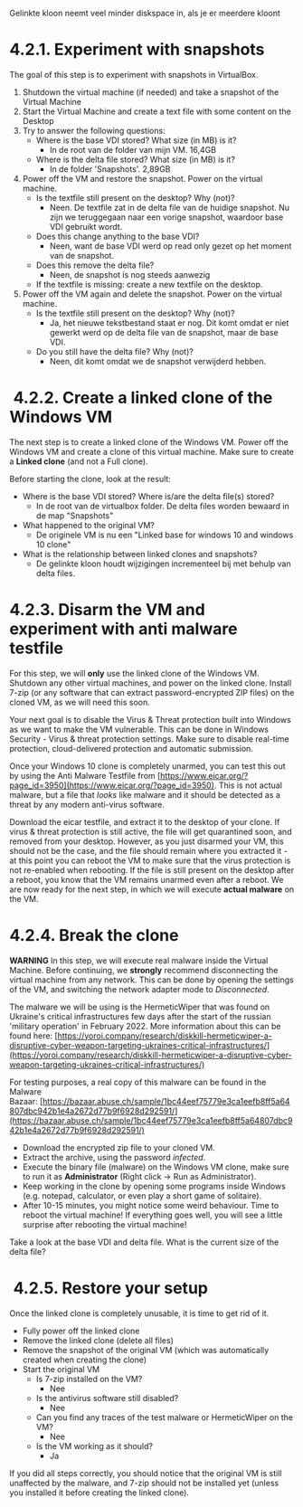 Gelinkte kloon neemt veel minder diskspace in, als je er meerdere kloont

# 4.2.1. Experiment with snapshots

The goal of this step is to experiment with snapshots in VirtualBox.

1.  Shutdown the virtual machine (if needed) and take a snapshot of the Virtual Machine
2.  Start the Virtual Machine and create a text file with some content on the Desktop
3.  Try to answer the following questions:
    -   Where is the base VDI stored? What size (in MB) is it?
	    - In de root van de folder van mijn VM. 16,4GB
    -   Where is the delta file stored? What size (in MB) is it?
	    - In de folder 'Snapshots'. 2,89GB
4.  Power off the VM and restore the snapshot. Power on the virtual machine.
    -   Is the textfile still present on the desktop? Why (not)?
	    - Neen. De textfile zat in de delta file van de huidige snapshot. Nu zijn we teruggegaan naar een vorige snapshot, waardoor base VDI gebruikt wordt.
    -   Does this change anything to the base VDI?
	    - Neen, want de base VDI werd op read only gezet op het moment van de snapshot. 
    -   Does this remove the delta file?
	    - Neen, de snapshot is nog steeds aanwezig
    -   If the textfile is missing: create a new textfile on the desktop.
5.  Power off the VM again and delete the snapshot. Power on the virtual machine.
    -   Is the textfile still present on the desktop? Why (not)?
	    - Ja, het nieuwe tekstbestand staat er nog. Dit komt omdat er niet gewerkt werd op de delta file van de snapshot, maar de base VDI.
    -   Do you still have the delta file? Why (not)?
	    - Neen, dit komt omdat we de snapshot verwijderd hebben.

#  4.2.2. Create a linked clone of the Windows VM

The next step is to create a linked clone of the Windows VM. Power off the Windows VM and create a clone of this virtual machine. Make sure to create a **Linked clone** (and not a Full clone).

Before starting the clone, look at the result:

-   Where is the base VDI stored? Where is/are the delta file(s) stored?
	- In de root van de virtualbox folder. De delta files worden bewaard in de map "Snapshots"
-   What happened to the original VM?
	- De originele VM is nu een "Linked base for windows 10 and windows 10 clone"
-   What is the relationship between linked clones and snapshots?
	- De gelinkte kloon houdt wijzigingen incrementeel bij met behulp van delta files.

# 4.2.3. Disarm the VM and experiment with anti malware testfile

For this step, we will **only** use the linked clone of the Windows VM. Shutdown any other virtual machines, and power on the linked clone. Install 7-zip (or any software that can extract password-encrypted ZIP files) on the cloned VM, as we will need this soon.

Your next goal is to disable the Virus & Threat protection built into Windows as we want to make the VM vulnerable. This can be done in Windows Security - Virus & threat protection settings. Make sure to disable real-time protection, cloud-delivered protection and automatic submission.

Once your Windows 10 clone is completely unarmed, you can test this out by using the Anti Malware Testfile from [https://www.eicar.org/?page_id=3950](https://www.eicar.org/?page_id=3950). This is not actual malware, but a file that _looks_ like malware and it should be detected as a threat by any modern anti-virus software.

Download the eicar testfile, and extract it to the desktop of your clone. If virus & threat protection is still active, the file will get quarantined soon, and removed from your desktop. However, as you just disarmed your VM, this should not be the case, and the file should remain where you extracted it - at this point you can reboot the VM to make sure that the virus protection is not re-enabled when rebooting. If the file is still present on the desktop after a reboot, you know that the VM remains unarmed even after a reboot. We are now ready for the next step, in which we will execute **actual malware** on the VM.

# 4.2.4. Break the clone

**WARNING** In this step, we will execute real malware inside the Virtual Machine. Before continuing, we **strongly** recommend disconnecting the virtual machine from any network. This can be done by opening the settings of the VM, and switching the network adapter mode to _Disconnected_.

The malware we will be using is the HermeticWiper that was found on Ukraine's critical infrastructures few days after the start of the russian 'military operation' in February 2022. More information about this can be found here: [https://yoroi.company/research/diskkill-hermeticwiper-a-disruptive-cyber-weapon-targeting-ukraines-critical-infrastructures/](https://yoroi.company/research/diskkill-hermeticwiper-a-disruptive-cyber-weapon-targeting-ukraines-critical-infrastructures/)

For testing purposes, a real copy of this malware can be found in the Malware Bazaar: [https://bazaar.abuse.ch/sample/1bc44eef75779e3ca1eefb8ff5a64807dbc942b1e4a2672d77b9f6928d292591/](https://bazaar.abuse.ch/sample/1bc44eef75779e3ca1eefb8ff5a64807dbc942b1e4a2672d77b9f6928d292591/)

-   Download the encrypted zip file to your cloned VM.
-   Extract the archive, using the password _infected_.
-   Execute the binary file (malware) on the Windows VM clone, make sure to run it as **Administrator** (Right click -> Run as Administrator).
-   Keep working in the clone by opening some programs inside Windows (e.g. notepad, calculator, or even play a short game of solitaire).
-   After 10-15 minutes, you might notice some weird behaviour. Time to reboot the virtual machine! If everything goes well, you will see a little surprise after rebooting the virtual machine!

Take a look at the base VDI and delta file. What is the current size of the delta file?

#  4.2.5. Restore your setup

Once the linked clone is completely unusable, it is time to get rid of it.

-   Fully power off the linked clone
-   Remove the linked clone (delete all files)
-   Remove the snapshot of the original VM (which was automatically created when creating the clone)
-   Start the original VM
    -   Is 7-zip installed on the VM?
	    - Nee
    -   Is the antivirus software still disabled?
	    - Nee
    -   Can you find any traces of the test malware or HermeticWiper on the VM?
	    - Nee
    -   Is the VM working as it should?
	    - Ja

If you did all steps correctly, you should notice that the original VM is still unaffected by the malware, and 7-zip should not be installed yet (unless you installed it before creating the linked clone).